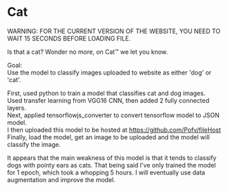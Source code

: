 # Cat

WARNING: FOR THE CURRENT VERSION OF THE WEBSITE, YOU NEED TO WAIT 15 SECONDS BEFORE LOADING FILE.<br />



Is that a cat? Wonder no more, on Cat™ we let you know.<br />

Goal:<br />
Use the model to classify images uploaded to website as either 'dog' or 'cat'.<br />

First, used python to train a model that classifies cat and dog images.<br />
Used transfer learning from VGG16 CNN, then added 2 fully connected layers.<br />
Next, applied tensorflowjs_converter to convert tensorflow model to JSON model.<br />
I then uploaded this model to be hosted at https://github.com/Pofv/fileHost<br />
Finally, load the model, get an image to be uploaded and the model will classify the image.<br />

It appears that the main weakness of this model is that it tends to classify dogs with pointy ears as cats. That being said I've only trained the model for 1 epoch, which took a whopping 5 hours. I will eventually use data augmentation and improve the model. <br/>
